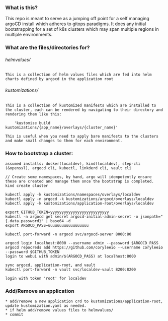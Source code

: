### What is this?

This repo is meant to serve as a jumping off point for a self managing argoCD install which adheres to gitops paradigms. It does any initial bootstrapping for a set of k8s clusters which may span multiple regions in multiple environments. 

### What are the files/directories for?

###### helmvalues/

    This is a collection of helm values files which are fed into helm charts defined by argocd in the application root

###### kustomizations/

    This is a collection of kustomized manifests which are installed to the cluster, each can be rendered by navigating to their directory and rendering them like this:
        
        'kustomize build kustomizations/{app_name}/overlays/{cluster_name}'

    This is useful when you need to apply bare manifests to the clusters and make small changes to them for each environment.

### How to bootstrap a cluster:

    assumed installs: docker(localdev), kind(localdev), step-cli (&openssl), argocd cli, kubectl, linkderd cli, vault cli

    // Create some namespaces, by hand, argo will idempotently ensure these are created and manage them once the bootstrap is completed.
    kind create cluster

    kubectl apply -k kustomizations/namespaces/overlays/localdev
    kubectl apply -n argocd -k kustomizations/argocd/overlays/localdev
    kubectl apply -k kustomizations/application-root/overlays/localdev

    export GITHUB_TOKEN=yyyyyyyyyyyyyyyyyyyyyyyyyy
    kubectl -n argocd get secret argocd-initial-admin-secret -o jsonpath="{.data.password}" | base64 -d
    export ARGOCD_PASS=uuuuuuuuuuuuuuuuuu

    kubectl port-forward -n argocd svc/argocd-server 8000:80

    argocd login localhost:8000 --username admin --password $ARGOCD_PASS
    argocd repocreds add https://github.com/coryleeio --username coryleeio --password $GITHUB_TOKEN
    login to webui with admin/$(ARGOCD_PASS) at localhost:8000

    sync argocd, application-root, and vault
    kubectl port-forward -n vault svc/localdev-vault 8200:8200

    login with token 'root' for localdev

### Add/Remove an application

    * add/remove a new application crd to kustomizations/application-root, update kustomization.yaml as needed.
    * if helm add/remove values files to helmvalues/
    * commit
